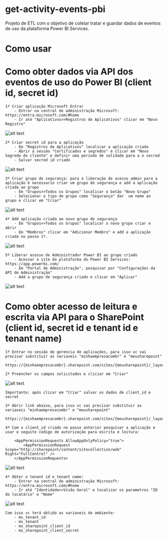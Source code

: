 # get-activity-events-pbi
Projeto de ETL com o objetivo de coletar tratar e guardar dados de eventos de uso da plataforma Power BI Services.


# Como usar


# Como obter dados via API dos eventos de uso do Power BI (client id,  secret id) 

    1º Criar aplicação Microsoft Entrar
        - Entrar na central de administração Microsoft: https://entra.microsoft.com/#home
        - Ir até "Aplicativos>>Registros de Aplicativos" clicar em "Novo Registro"

![alt text](im_pbi_registro_app.png)

    2º Criar secret id para a aplicação
        - Em "Registros de Aplicativos" localicar a aplicação criada
        - Abrir a sessão "Certificados e segredos" e clicar em "Novo Segredo do cliente" e definir uma periodo de validade para a o secred
        - Salvar secred id criado

![alt text](im_pbi_cria_secret_id.png)

    3º Criar grupo de segurança: para a liberação de acesso admin para a aplicação é necessario criar um grupo de segurança e add a aplicação criada ao grupo
        - Em "Grupos>>Todos os Grupos" localicar o botão "Novo Grupo"
        - Selecionar o tipo de grupo como "Segurança" dar  um nome ao grupo e clicar em "Criar"

![alt text](im_pbi_grupo_seg.png)

    4º Add aplicação criada ao novo grupo de segurança 
        - Em "Grupos>>Todos os Grupos" localicar o novo grupo criar e abrir
        - Em "Membros" clicar em "Adicionar Membro" e add a aplicação criada no passo 1º.
        
![alt text](im_pbi_add_grupo.png)

    5º Liberar acesso de Administrador Power BI ao grupo criado
        - Acessar a site da plataforma do Power BI Services: https://app.powerbi.com/
        - Em "Portal de Administração", pesquisar por "Configurações da API de Administração"
        - Add a grupo de segurança criado e clicar em "Aplicar"

![alt text](im_pbi_autorizacao.png)



# Como obter acesso de leitura e escrita via API para o SharePoint (client id,  secret id e tenant id e tenant name)
    
    1º Entrar no sessão de gerencia de aplicações, para isso vc vai precisar substituir as variaveis "minhaempresacombr" e "meusharepoint"
        - https://{minhaempresacombr}.sharepoint.com/sites/{meusharepoint}/_layouts/15/appregnew.aspx

    2º Preencher os campos solicitados e cliciar em "Criar"

![alt text](im_sharepoint_cria_client.png)
    
    Importante: após clicar em "Criar" salvar os dados de client_id e secret

    3º Abrir link abaixo, para isso vc vai precisar substituir as variaveis "minhaempresacombr" e "meusharepoint"
            https://{minhaempresacombr}.sharepoint.com/sites/{meusharepoint}/_layouts/15/appinv.aspx
    
    4º Com o client_id criado no passo anterior pesquisar a aplicação e usar e seguite codigo de autorização para escrita e leitura:

        <AppPermissionRequests AllowAppOnlyPolicy="true">
            <AppPermissionRequest Scope="http://sharepoint/content/sitecollection/web" Right="FullControl" />
        </AppPermissionRequests>

![alt text](im_sharepoint_autorizacao.png)

    4º Obter o tenant id e tenant name:
        - Entrar na central de administração Microsoft: https://entra.microsoft.com/#home
        - Ir até "Identidade>>Visão Geral" e localizar os parametros "ID do locatário" e "Nome"

![alt text](im_tenant_info.png)

    Com isso vc terá obtido as variaveis de ambiente:
        - ms_tenant_id 
        - ms_tenant 
        - ms_sharepoint_client_id 
        - ms_sharepoint_client_secret



